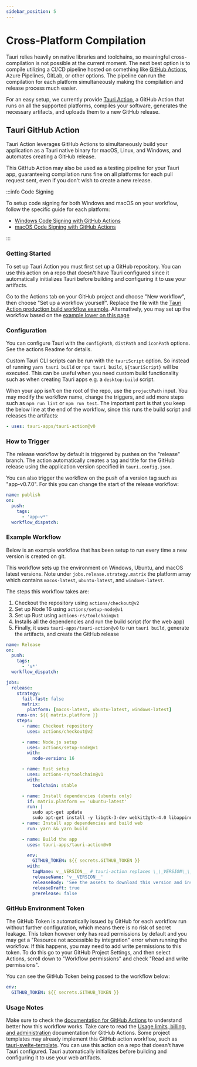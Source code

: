 ```yaml
---
sidebar_position: 5
---
```


# Cross-Platform Compilation

Tauri relies heavily on native libraries and toolchains, so meaningful cross-compilation is not possible at the current moment. The next best option is to compile utilizing a CI/CD pipeline hosted on something like [GitHub Actions], Azure Pipelines, GitLab, or other options. The pipeline can run the compilation for each platform simultaneously making the compilation and release process much easier.

For an easy setup, we currently provide [Tauri Action], a GitHub Action that runs on all the supported platforms, compiles your software, generates the necessary artifacts, and uploads them to a new GitHub release.

## Tauri GitHub Action

Tauri Action leverages GitHub Actions to simultaneously build your application as a Tauri native binary for macOS, Linux, and Windows, and automates creating a GitHub release.

This GitHub Action may also be used as a testing pipeline for your Tauri app, guaranteeing compilation runs fine on all platforms for each pull request sent, even if you don't wish to create a new release.

:::info Code Signing

To setup code signing for both Windows and macOS on your workflow, follow the specific guide for each platform:

- [Windows Code Signing with GitHub Actions]
- [macOS Code Signing with GitHub Actions]

:::

### Getting Started

To set up Tauri Action you must first set up a GitHub repository. You can use this action on a repo that doesn't have Tauri configured since it automatically initializes Tauri before building and configuring it to use your artifacts.

Go to the Actions tab on your GitHub project and choose "New workflow", then choose "Set up a workflow yourself". Replace the file with the [Tauri Action production build workflow example]. Alternatively, you may set up the workflow based on the [example lower on this page](#example-workflow)

### Configuration

You can configure Tauri with the `configPath`, `distPath` and `iconPath` options. See the actions Readme for details.

Custom Tauri CLI scripts can be run with the `tauriScript` option. So instead of running `yarn tauri build` or `npx tauri build`, `${tauriScript}` will be executed. This can be useful when you need custom build functionality such as when creating Tauri apps e.g. a `desktop:build` script.

When your app isn't on the root of the repo, use the `projectPath` input.
You may modify the workflow name, change the triggers, and add more steps such as `npm run lint` or `npm run test`. The important part is that you keep the below line at the end of the workflow, since this runs the build script and releases the artifacts:

```yaml
- uses: tauri-apps/tauri-action@v0
```

### How to Trigger

The release workflow by default is triggered by pushes on the "release" branch. The action automatically creates a tag and title for the GitHub release using the application version specified in `tauri.config.json`.

You can also trigger the workflow on the push of a version tag such as "app-v0.7.0". For this you can change the start of the release workflow:

```yaml
name: publish
on:
  push:
    tags:
      - 'app-v*'
  workflow_dispatch:
```

### Example Workflow

Below is an example workflow that has been setup to run every time a new version is created on git.

This workflow sets up the environment on Windows, Ubuntu, and macOS latest versions. Note under `jobs.release.strategy.matrix` the platform array which contains `macos-latest`, `ubuntu-latest`, and `windows-latest`.

The steps this workflow takes are:

1. Checkout the repository using `actions/checkout@v2`
2. Set up Node 16 using `actions/setup-node@v1`
3. Set up Rust using `actions-rs/toolchain@v1`
4. Installs all the dependencies and run the build script (for the web app)
5. Finally, it uses `tauri-apps/tauri-action@v0` to run `tauri build`, generate the artifacts, and create the GitHub release

```yaml
name: Release
on:
  push:
    tags:
      - 'v*'
  workflow_dispatch:

jobs:
  release:
    strategy:
      fail-fast: false
      matrix:
        platform: [macos-latest, ubuntu-latest, windows-latest]
    runs-on: ${{ matrix.platform }}
    steps:
      - name: Checkout repository
        uses: actions/checkout@v2

      - name: Node.js setup
        uses: actions/setup-node@v1
        with:
          node-version: 16

      - name: Rust setup
        uses: actions-rs/toolchain@v1
        with:
          toolchain: stable

      - name: Install dependencies (ubuntu only)
        if: matrix.platform == 'ubuntu-latest'
        run: |
          sudo apt-get update
          sudo apt-get install -y libgtk-3-dev webkit2gtk-4.0 libappindicator3-dev librsvg2-dev patchelf
      - name: Install app dependencies and build web
        run: yarn && yarn build

      - name: Build the app
        uses: tauri-apps/tauri-action@v0

        env:
          GITHUB_TOKEN: ${{ secrets.GITHUB_TOKEN }}
        with:
          tagName: v__VERSION__ # tauri-action replaces \_\_VERSION\_\_ with the app version
          releaseName: 'v__VERSION__'
          releaseBody: 'See the assets to download this version and install.'
          releaseDraft: true
          prerelease: false
```

### GitHub Environment Token

The GitHub Token is automatically issued by GitHub for each workflow run without further configuration, which means there is no risk of secret leakage. This token however only has read permissions by default and you may get a "Resource not accessible by integration" error when running the workflow. If this happens, you may need to add write permissions to this token. To do this go to your GitHub Project Settings, and then select Actions, scroll down to "Workflow permissions" and check "Read and write permissions".

You can see the GitHub Token being passed to the workflow below:

```yaml
env:
  GITHUB_TOKEN: ${{ secrets.GITHUB_TOKEN }}
```

### Usage Notes

Make sure to check the [documentation for GitHub Actions][github actions] to understand better how this workflow works. Take care to read the [Usage limits, billing, and administration][usage limits billing and administration] documentation for GitHub Actions. Some project templates may already implement this GitHub action workflow, such as [tauri-svelte-template]. You can use this action on a repo that doesn't have Tauri configured. Tauri automatically initializes before building and configuring it to use your web artifacts.

[tauri action]: https://github.com/tauri-apps/tauri-action
[tauri action production build workflow example]: https://github.com/tauri-apps/tauri-action#creating-a-release-and-uploading-the-tauri-bundles
[github actions]: https://docs.github.com/en/actions
[usage limits billing and administration]: https://docs.github.com/en/actions/learn-github-actions/usage-limits-billing-and-administration
[tauri-svelte-template]: https://github.com/probablykasper/tauri-svelte-template
[windows code signing with github actions]: ../distribution/sign-windows.md#bonus-sign-your-application-with-github-actions
[macos code signing with github actions]: ../distribution/sign-macos.md#example
